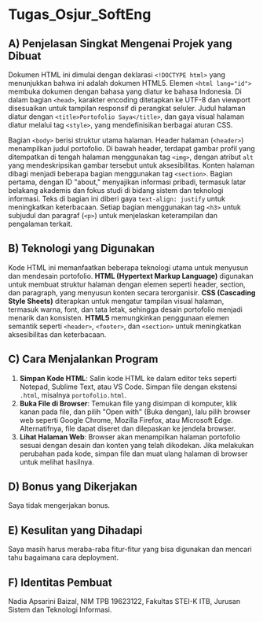 # Tugas_Osjur_SoftEng

## A) Penjelasan Singkat Mengenai Projek yang Dibuat
Dokumen HTML ini dimulai dengan deklarasi `<!DOCTYPE html>` yang menunjukkan bahwa ini adalah dokumen HTML5. Elemen `<html lang="id">` membuka dokumen dengan bahasa yang diatur ke bahasa Indonesia. Di dalam bagian `<head>`, karakter encoding ditetapkan ke UTF-8 dan viewport disesuaikan untuk tampilan responsif di perangkat seluler. Judul halaman diatur dengan `<title>Portofolio Saya</title>`, dan gaya visual halaman diatur melalui tag `<style>`, yang mendefinisikan berbagai aturan CSS.

Bagian `<body>` berisi struktur utama halaman. Header halaman (`<header>`) menampilkan judul portofolio. Di bawah header, terdapat gambar profil yang ditempatkan di tengah halaman menggunakan tag `<img>`, dengan atribut `alt` yang mendeskripsikan gambar tersebut untuk aksesibilitas. Konten halaman dibagi menjadi beberapa bagian menggunakan tag `<section>`. Bagian pertama, dengan ID "about," menyajikan informasi pribadi, termasuk latar belakang akademis dan fokus studi di bidang sistem dan teknologi informasi. Teks di bagian ini diberi gaya `text-align: justify` untuk meningkatkan keterbacaan. Setiap bagian menggunakan tag `<h3>` untuk subjudul dan paragraf (`<p>`) untuk menjelaskan keterampilan dan pengalaman terkait.

## B) Teknologi yang Digunakan
Kode HTML ini memanfaatkan beberapa teknologi utama untuk menyusun dan mendesain portofolio. **HTML (Hypertext Markup Language)** digunakan untuk membuat struktur halaman dengan elemen seperti header, section, dan paragraph, yang menyusun konten secara terorganisir. **CSS (Cascading Style Sheets)** diterapkan untuk mengatur tampilan visual halaman, termasuk warna, font, dan tata letak, sehingga desain portofolio menjadi menarik dan konsisten. **HTML5** memungkinkan penggunaan elemen semantik seperti `<header>`, `<footer>`, dan `<section>` untuk meningkatkan aksesibilitas dan keterbacaan.

## C) Cara Menjalankan Program
1. **Simpan Kode HTML**: Salin kode HTML ke dalam editor teks seperti Notepad, Sublime Text, atau VS Code. Simpan file dengan ekstensi `.html`, misalnya `portofolio.html`.
2. **Buka File di Browser**: Temukan file yang disimpan di komputer, klik kanan pada file, dan pilih "Open with" (Buka dengan), lalu pilih browser web seperti Google Chrome, Mozilla Firefox, atau Microsoft Edge. Alternatifnya, file dapat diseret dan dilepaskan ke jendela browser.
3. **Lihat Halaman Web**: Browser akan menampilkan halaman portofolio sesuai dengan desain dan konten yang telah dikodekan. Jika melakukan perubahan pada kode, simpan file dan muat ulang halaman di browser untuk melihat hasilnya.

## D) Bonus yang Dikerjakan
Saya tidak mengerjakan bonus.

## E) Kesulitan yang Dihadapi
Saya masih harus meraba-raba fitur-fitur yang bisa digunakan dan mencari tahu bagaimana cara deployment.

## F) Identitas Pembuat
Nadia Apsarini Baizal, NIM TPB 19623122, Fakultas STEI-K ITB, Jurusan Sistem dan Teknologi Informasi.

